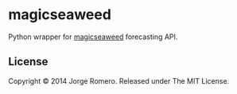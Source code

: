 magicseaweed
============

Python wrapper for [magicseaweed](http://magicseaweed.com/developer/forecast-api) forecasting API.

## License

Copyright © 2014 Jorge Romero. Released under The MIT License.

